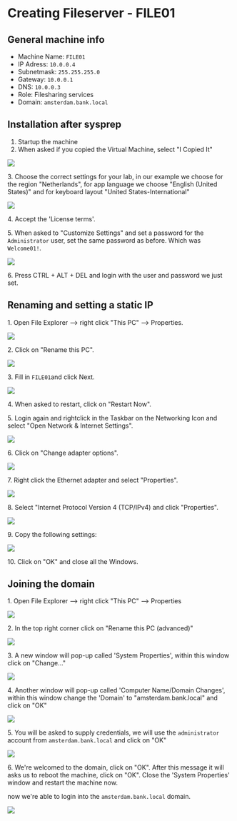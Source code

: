 # Creating Fileserver - FILE01

## General machine info

* Machine Name: `FILE01`
* IP Adress: `10.0.0.4`
* Subnetmask: `255.255.255.0`
* Gateway: `10.0.0.1`
* DNS: `10.0.0.3`
* Role: Filesharing services
* Domain: `amsterdam.bank.local`

## Installation after sysprep

1. Startup the machine
2. When asked if you copied the Virtual Machine, select "I Copied It"

![](<../../.gitbook/assets/afbeelding (103) (2) (4).png>)

3\. Choose the correct settings for your lab, in our example we choose for the region "Netherlands", for app language we choose "English (United States)" and for keyboard layout "United States-International"

![](<../../.gitbook/assets/afbeelding (1) (1) (1).png>)

4\. Accept the 'License terms'.

5\. When asked to "Customize Settings" and set a password for the `Administrator` user, set the same password as before. Which was `Welcome01!`.

![](<../../.gitbook/assets/afbeelding (104).png>)

6\.  Press CTRL + ALT + DEL and login with the user and password we just set.

## Renaming and setting a static IP

1\.  Open File Explorer --> right click "This PC" --> Properties.

![](<../../.gitbook/assets/afbeelding (29) (2) (2).png>)

2\. Click on "Rename this PC".

![](<../../.gitbook/assets/afbeelding (79).png>)

3\. Fill in `FILE01`and click Next.

![](<../../.gitbook/assets/afbeelding (47).png>)

4\. When asked to restart, click on "Restart Now".

5\. Login again and rightclick in the Taskbar on the Networking Icon and select "Open Network & Internet Settings".

![](<../../.gitbook/assets/afbeelding (109) (2).png>)

6\. Click on "Change adapter options".

![](<../../.gitbook/assets/afbeelding (20).png>)

7\. Right click the Ethernet adapter and select "Properties".

![](<../../.gitbook/assets/afbeelding (102) (2).png>)

8\. Select "Internet Protocol Version 4 (TCP/IPv4) and click "Properties".

![](<../../.gitbook/assets/afbeelding (112) (2).png>)

9\. Copy the following settings:

![](<../../.gitbook/assets/afbeelding (106).png>)

10\. Click on "OK" and close all the Windows.

## Joining the domain

1\. Open File Explorer --> right click "This PC" --> Properties

![](<../../.gitbook/assets/afbeelding (6).png>)

2\. In the top right corner click on "Rename this PC (advanced)"

![](<../../.gitbook/assets/afbeelding (1).png>)

3\. A new window will pop-up called 'System Properties', within this window click on "Change..."

![](<../../.gitbook/assets/afbeelding (17).png>)

4\. Another window will pop-up called 'Computer Name/Domain Changes', within this window change the 'Domain' to "amsterdam.bank.local" and click on "OK"

![](<../../.gitbook/assets/afbeelding (9).png>)

5\. You will be asked to supply credentials, we will use the `administrator` account from `amsterdam.bank.local` and click on "OK"

![](<../../.gitbook/assets/afbeelding (19).png>)

6\. We're welcomed to the domain, click on "OK". After this message it will asks us to reboot the machine, click on "OK". Close the 'System Properties' window and restart the machine now.

now we're able to login into the `amsterdam.bank.local` domain.

![](<../../.gitbook/assets/afbeelding (4).png>)
